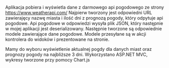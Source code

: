 Aplikacja pobiera i wyświetla dane z darmowego api pogodowego ze strony https://www.weatherapi.com/
Najpierw tworzony jest odpowiedni URL zawierajęcy nazwę miasta i ilość dni z prognozą pogody, który odpytuje api pogodowe.
Api pogodowe w odpowiedzi wysyła plik JSON, który następnie w mojej aplikacji jest deserializowany.
Następnie tworzone są odpowiednie modele zawierające dane pogodowe. Modele przesyłane są w akcji kontrolera do widoków i prezentowane na stronie.

Mamy do wyboru wyświetlenie aktualnej pogdy dla danych miast oraz prognozy pogody na najbliższe 3 dni. Wykorzystano ASP.NET MVC, wykresy tworzone przy pomocy Chart.js
